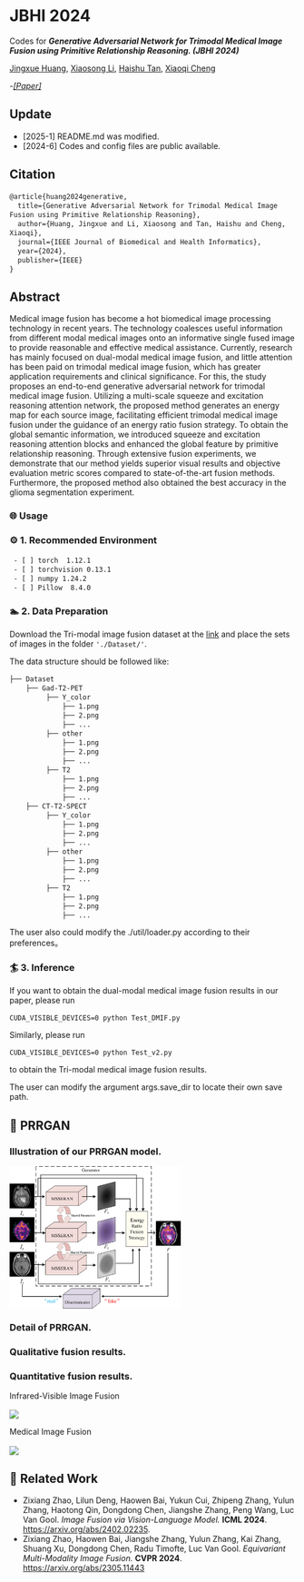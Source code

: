 # JBHI 2024

Codes for ***Generative Adversarial Network for Trimodal Medical Image Fusion using Primitive Relationship Reasoning. (JBHI 2024)***

[Jingxue Huang](https://github.com/JasonWong30), [Xiaosong Li](https://github.com/lxs6), [Haishu Tan](https://www.fosu.edu.cn/mee/teachers/teachers-external/25647.html), [Xiaoqi Cheng](https://www.fosu.edu.cn/mee/teachers/teachers-jxdzgcx/20469.html)

-[*[Paper]*](https://ieeexplore.ieee.org/abstract/document/10620611)    

## Update
- [2025-1] README.md was modified.
- [2024-6] Codes and config files are public available.

## Citation

```
@article{huang2024generative,
  title={Generative Adversarial Network for Trimodal Medical Image Fusion using Primitive Relationship Reasoning},
  author={Huang, Jingxue and Li, Xiaosong and Tan, Haishu and Cheng, Xiaoqi},
  journal={IEEE Journal of Biomedical and Health Informatics},
  year={2024},
  publisher={IEEE}
}
```

## Abstract

Medical image fusion has become a hot biomedical image processing technology in recent years. The technology coalesces useful information from different modal medical images onto an informative single fused image to provide reasonable and effective medical assistance. Currently, research has mainly focused on dual-modal medical image fusion, and little attention has been paid on trimodal medical image fusion, which has greater application requirements and clinical significance. For this, the study proposes an end-to-end generative adversarial network for trimodal medical image fusion. Utilizing a multi-scale squeeze and excitation reasoning attention network, the proposed method generates an energy map for each source image, facilitating efficient trimodal medical image fusion under the guidance of an energy ratio fusion strategy. To obtain the global semantic information, we introduced squeeze and excitation reasoning attention blocks and enhanced the global feature by primitive relationship reasoning. Through extensive fusion experiments, we demonstrate that our method yields superior visual results and objective evaluation metric scores compared to state-of-the-art fusion methods. Furthermore, the proposed method also obtained the best accuracy in the glioma segmentation experiment.

### 🌐 Usage

### ⚙ 1. Recommended Environment
```
 - [ ] torch  1.12.1
 - [ ] torchvision 0.13.1
 - [ ] numpy 1.24.2
 - [ ] Pillow  8.4.0
```

### 🏊 2. Data Preparation

Download the Tri-modal image fusion dataset at the [link](https://drive.google.com/drive/folders/1AC_pBejX00iBUKnXWKi73_4Ns7jCtNDZ) and place the sets of images in the folder ``'./Dataset/'``.

The data structure should be followed like:
```
├── Dataset
    ├── Gad-T2-PET
         ├── Y_color
             ├── 1.png
             ├── 2.png
             ├── ...
         ├── other
             ├── 1.png
             ├── 2.png
             ├── ...
         ├── T2
             ├── 1.png
             ├── 2.png
             ├── ...
    ├── CT-T2-SPECT
         ├── Y_color
             ├── 1.png
             ├── 2.png
             ├── ...
         ├── other
             ├── 1.png
             ├── 2.png
             ├── ...
         ├── T2
             ├── 1.png
             ├── 2.png
             ├── ...
```
The user also could modify the ./util/loader.py according to their preferences。

### 🏄 3. Inference

If you want to obtain the dual-modal medical image fusion results in our paper, please run

```
CUDA_VISIBLE_DEVICES=0 python Test_DMIF.py
```

Similarly,  please run

```
CUDA_VISIBLE_DEVICES=0 python Test_v2.py
```

to obtain the Tri-modal medical image fusion results.

The user can modify the argument args.save_dir to locate their own save path.

## 🙌 PRRGAN

### Illustration of our PRRGAN model.

<img src="Fig//Framework.jpg" width="60%" align=center />

### Detail of PRRGAN.


### Qualitative fusion results.


### Quantitative fusion results.

Infrared-Visible Image Fusion

<img src="image//Quantitative_IVF.png" width="100%" align=center />

Medical Image Fusion

<img src="image//Quantitative_MIF.png" width="60%" align=center />

## 📖 Related Work
- Zixiang Zhao, Lilun Deng, Haowen Bai, Yukun Cui, Zhipeng Zhang, Yulun Zhang, Haotong Qin, Dongdong Chen, Jiangshe Zhang, Peng Wang, Luc Van Gool. *Image Fusion via Vision-Language Model.* **ICML 2024**. https://arxiv.org/abs/2402.02235.
- Zixiang Zhao, Haowen Bai, Jiangshe Zhang, Yulun Zhang, Kai Zhang, Shuang Xu, Dongdong Chen, Radu Timofte, Luc Van Gool. *Equivariant Multi-Modality Image Fusion.* **CVPR 2024**. https://arxiv.org/abs/2305.11443
